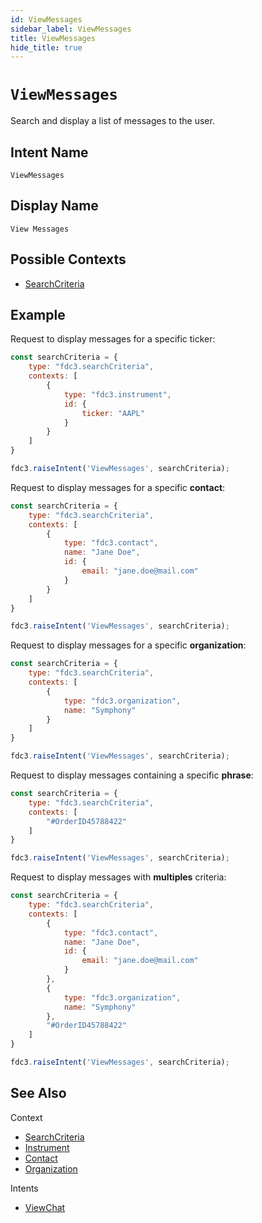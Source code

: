 ```yaml
---
id: ViewMessages
sidebar_label: ViewMessages
title: ViewMessages
hide_title: true
---
```

# `ViewMessages`

Search and display a list of messages to the user.

## Intent Name

`ViewMessages`

## Display Name

`View Messages`

## Possible Contexts

* [SearchCriteria](../../context/ref/SearchCriteria)

## Example

Request to display messages for a specific ticker:
```js
const searchCriteria = {
    type: "fdc3.searchCriteria",
    contexts: [
        {
            type: "fdc3.instrument",
            id: {
                ticker: "AAPL"
            }
        }
    ]
}

fdc3.raiseIntent('ViewMessages', searchCriteria);
```

Request to display messages for a specific **contact**:

```js
const searchCriteria = {
    type: "fdc3.searchCriteria",
    contexts: [
        {
            type: "fdc3.contact",
            name: "Jane Doe",
            id: {
                email: "jane.doe@mail.com"
            }
        }
    ]
}

fdc3.raiseIntent('ViewMessages', searchCriteria);
```

Request to display messages for a specific **organization**:

```js
const searchCriteria = {
    type: "fdc3.searchCriteria",
    contexts: [
        {
            type: "fdc3.organization",
            name: "Symphony"
        }
    ]
}

fdc3.raiseIntent('ViewMessages', searchCriteria);
```

Request to display messages containing a specific **phrase**:

```js
const searchCriteria = {
    type: "fdc3.searchCriteria",
    contexts: [
        "#OrderID45788422"
    ]
}

fdc3.raiseIntent('ViewMessages', searchCriteria);
```

Request to display messages with **multiples** criteria:
```js
const searchCriteria = {
    type: "fdc3.searchCriteria",
    contexts: [
        {
            type: "fdc3.contact",
            name: "Jane Doe",
            id: {
                email: "jane.doe@mail.com"
            }
        },
        {
            type: "fdc3.organization",
            name: "Symphony"
        },
        "#OrderID45788422"
    ]
}

fdc3.raiseIntent('ViewMessages', searchCriteria);
```

## See Also

Context

* [SearchCriteria](../../context/ref/SearchCriteria)
* [Instrument](../../context/ref/Instrument)
* [Contact](../../context/ref/Contact)
* [Organization](../../context/ref/Organization)

Intents

* [ViewChat](ViewChat)